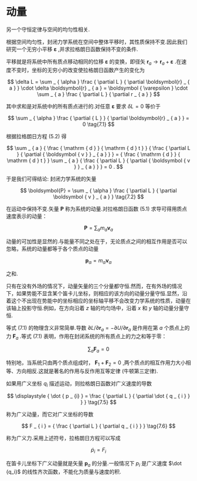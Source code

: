 # 动量

另一个守恒定律与空间的均匀性相关.

根据空间均匀性，封闭力学系统在空间中整体平移时，其性质保持不变.因此我们研究一个无穷小平移 $\boldsymbol { \varepsilon }$ ,并求拉格朗日函数保持不变的条件.

平移就是将系统中所有质点移动相同的位移 $\boldsymbol { \varepsilon }$ 的变换，即径矢 $\boldsymbol { r } _ { a }  \rightarrow \boldsymbol { r } _ { a } + \boldsymbol { \varepsilon }$ .在速度不变时，坐标的无穷小的改变使拉格朗日函数产生的变化为

$$
\delta L = \sum _ { \alpha } \frac { \partial L } { \partial \boldsymbol{r} _ { a } } \cdot \delta \boldsymbol{r} _ { a } = \boldsymbol { \varepsilon } \cdot \sum _ { a } \frac { \partial L } { \partial r _ { a } } 
$$

其中求和是对系统中的所有质点进行的.对任意 $\pmb { \varepsilon }$ 要求 $\delta L = 0$ 等价于

$$
\sum _ { \alpha } \frac { \partial { L } } { \partial \boldsymbol{r} _ { a } } = 0 \tag{7.1}
$$

根据拉格朗日方程 (5.2) 得

$$
\sum _ { a } { \frac { \mathrm { d } } { \mathrm { d } t } } { \frac { \partial L } { \partial { \boldsymbol { v } } _ { a } } } = { \frac { \mathrm { d } } { \mathrm { d } t } } \sum _ { a } { \frac { \partial L } { \partial { \boldsymbol { v } } _ { a } } } = 0 .
$$

于是我们可得结论: 封闭力学系统的矢量

$$
\boldsymbol{P} = \sum _ { \alpha } \frac { \partial L } { \partial  \boldsymbol { v }  _ { a } } \tag{7.2}
$$

在运动中保持不变.矢量 $\pmb { P }$ 称为系统的动量.对拉格朗日函数 (5.1) 求导可得用质点速度表示的动量：

$$
{ \boldsymbol{P} } = \sum _ { a } m _ { a } { \boldsymbol{v} } _ { a } \tag{7.3}
$$

动量的可加性是显然的.与能量不同之处在于，无论质点之间的相互作用是否可以忽略，系统的动量都等于各个质点的动量

$$
{ \pmb p } _ { \alpha } = m _ { \alpha } { \pmb v } _ { \alpha }
$$

之和.

只有在没有外场的情况下，动量矢量的三个分量都守恒.然而，在有外场的情况下，如果势能不显含某个笛卡儿坐标，则相应的该方向的动量分量守恒.显然，沿着这个不出现在势能中的坐标相应的坐标轴平移不会改变力学系统的性质，动量在该轴上投影守恒.例如，在方向沿着 $z$ 轴的均匀场中，沿着 $x$ 和 $y$ 轴的动量分量守恒.

等式 (7.1) 的物理含义非常简单.导数 $\partial {  L } / \partial \boldsymbol{r} _ { a } = - \partial {  U } / \partial \boldsymbol{r} _ { a }$ 是作用在第 $a$ 个质点上的力 ${ \boldsymbol{F} } _ { a }$ .等式 (7.1) 表明，作用在封闭系统的所有质点上的力之和等于零：

$$
\sum _ { a } \boldsymbol { F } _ { a } = 0 \tag{7.4}
$$

特别地，当系统只由两个质点组成时， $\boldsymbol{ F } _ { 1 } + \boldsymbol { F } _ { 2 } = 0$ ,两个质点的相互作用力大小相等、方向相反.这就是著名的作用与反作用互等定律 (牛顿第三定律).

如果用广义坐标 $q _ { i }$ 描述运动，则拉格朗日函数对广义速度的导数

$$
\displaystyle { \dot { p _ {i} } = \frac { \partial L } { \partial \dot { q _ { i } } } } \tag{7.5}
$$

称为广义动量，而它对广义坐标的导数

$$
F _ { i } = { \frac { \partial L } { \partial q _ { i } } } \tag{7.6}
$$

称为广义力.采用上述符号，拉格朗日方程可以写成

$$
{ \dot { p } } _ { i } = F _ { i } \tag{7.7}
$$

在笛卡儿坐标下广义动量就是矢量 ${ \boldsymbol{p} } _ { a }$ 的分量.一般情况下 $p_ { i }$ 是广义速度 $\dot {q_i}$ 的线性齐次函数，不能化为质量与速度的积.
